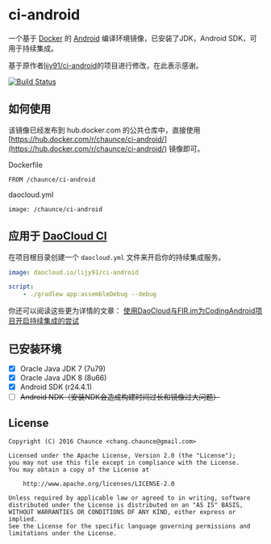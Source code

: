 # ci-android

一个基于 [Docker](https://www.docker.com/) 的 [Android](http://www.android.com/) 编译环境镜像，已安装了JDK，Android SDK，可用于持续集成。

基于原作者[lijy91/ci-android](https://github.com/lijy91/ci-android)的项目进行修改，在此表示感谢。

[![Build Status](https://travis-ci.org/chang-chaunce/ci-android.svg?branch=master)](https://travis-ci.org/chang-chaunce/ci-android)

## 如何使用

该镜像已经发布到 hub.docker.com 的公共仓库中，直接使用 [https://hub.docker.com/r/chaunce/ci-android/](https://hub.docker.com/r/chaunce/ci-android/) 镜像即可。

Dockerfile
```
FROM /chaunce/ci-android
```

daocloud.yml
```
image: /chaunce/ci-android
```

## 应用于 [DaoCloud CI](https://www.daocloud.io/)

在项目根目录创建一个 `daocloud.yml` 文件来开启你的持续集成服务。
```yml
image: daocloud.io/lijy91/ci-android

script:
    - ./gradlew app:assembleDebug --debug
```

你还可以阅读这些更为详情的文章： [使用DaoCloud与FIR.im为CodingAndroid项目开启持续集成的尝试](http://www.jianshu.com/p/a6ebb0e0c5ae)

## 已安装环境
- [x] Oracle Java JDK 7 (7u79)
- [x] Oracle Java JDK 8 (8u66)
- [x] Android SDK (r24.4.1)
- [ ] ~~Android NDK（安装NDK会造成构建时间过长和镜像过大问题）~~

## License

    Copyright (C) 2016 Chaunce <chang.chaunce@gmail.com>

    Licensed under the Apache License, Version 2.0 (the "License");
    you may not use this file except in compliance with the License.
    You may obtain a copy of the License at

        http://www.apache.org/licenses/LICENSE-2.0

    Unless required by applicable law or agreed to in writing, software
    distributed under the License is distributed on an "AS IS" BASIS,
    WITHOUT WARRANTIES OR CONDITIONS OF ANY KIND, either express or implied.
    See the License for the specific language governing permissions and
    limitations under the License.
